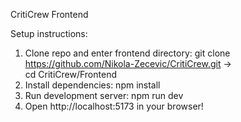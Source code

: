 CritiCrew Frontend

Setup instructions:

1.  Clone repo and enter frontend directory:
    git clone https://github.com/Nikola-Zecevic/CritiCrew.git ->  
    cd CritiCrew/Frontend
2.  Install dependencies:
    npm install
3.  Run development server:
    npm run dev
4.  Open http://localhost:5173 in your browser!

